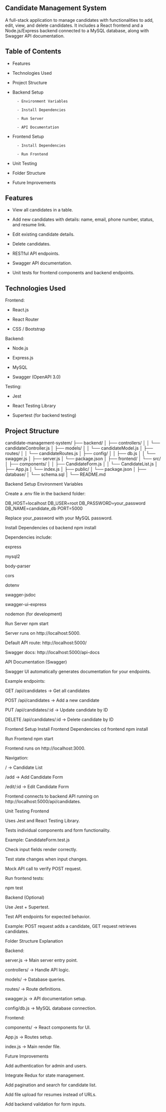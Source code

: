 ## **Candidate Management System**

A full-stack application to manage candidates with functionalities to add, edit, view, and delete candidates. It includes a React frontend and a Node.js/Express backend connected to a MySQL database, along with Swagger API documentation.

## Table of Contents

- Features

- Technologies Used

- Project Structure

- Backend Setup

        - Environment Variables
        
        - Install Dependencies
        
        - Run Server
        
        - API Documentation

- Frontend Setup

        - Install Dependencies
        
        - Run Frontend

- Unit Testing

- Folder Structure

- Future Improvements

## **Features**


- View all candidates in a table.

- Add new candidates with details: name, email, phone number, status, and resume link.

- Edit existing candidate details.

- Delete candidates.

- RESTful API endpoints.

- Swagger API documentation.

- Unit tests for frontend components and backend endpoints.

## **Technologies Used**

Frontend:

- React.js

- React Router

- CSS / Bootstrap

Backend:

- Node.js

- Express.js

- MySQL

- Swagger (OpenAPI 3.0)

Testing:

- Jest

- React Testing Library

- Supertest (for backend testing)

## Project Structure



candidate-management-system/
├── backend/
│ ├── controllers/
│ │ └── candidateController.js
│ ├── models/
│ │ └── candidateModel.js
│ ├── routes/
│ │ └── candidateRoutes.js
│ ├── config/
│ │ ├── db.js
│ │ └── swagger.js
│ ├── server.js
│ └── package.json
│
├── frontend/
│ └── src/
│ ├── components/
│ │ ├── CandidateForm.js
│ │ └── CandidateList.js
│ ├── App.js
│ └── index.js
│ ├── public/
│ └── package.json
│
├── database/
│ └── schema.sql
│
└── README.md



Backend Setup
Environment Variables

Create a .env file in the backend folder:

DB_HOST=localhost
DB_USER=root
DB_PASSWORD=your_password
DB_NAME=candidate_db
PORT=5000


Replace your_password with your MySQL password.

Install Dependencies
cd backend
npm install


Dependencies include:

express

mysql2

body-parser

cors

dotenv

swagger-jsdoc

swagger-ui-express

nodemon (for development)

Run Server
npm start


Server runs on http://localhost:5000.

Default API route: http://localhost:5000/

Swagger docs: http://localhost:5000/api-docs

API Documentation (Swagger)

Swagger UI automatically generates documentation for your endpoints.

Example endpoints:

GET /api/candidates → Get all candidates

POST /api/candidates → Add a new candidate

PUT /api/candidates/:id → Update candidate by ID

DELETE /api/candidates/:id → Delete candidate by ID

Frontend Setup
Install Frontend Dependencies
cd frontend
npm install

Run Frontend
npm start


Frontend runs on http://localhost:3000.

Navigation:

/ → Candidate List

/add → Add Candidate Form

/edit/:id → Edit Candidate Form

Frontend connects to backend API running on http://localhost:5000/api/candidates.

Unit Testing
Frontend

Uses Jest and React Testing Library.

Tests individual components and form functionality.

Example: CandidateForm.test.js

Check input fields render correctly.

Test state changes when input changes.

Mock API call to verify POST request.

Run frontend tests:

npm test

Backend (Optional)

Use Jest + Supertest.

Test API endpoints for expected behavior.

Example: POST request adds a candidate, GET request retrieves candidates.

Folder Structure Explanation

Backend:

server.js → Main server entry point.

controllers/ → Handle API logic.

models/ → Database queries.

routes/ → Route definitions.

swagger.js → API documentation setup.

config/db.js → MySQL database connection.

Frontend:

components/ → React components for UI.

App.js → Routes setup.

index.js → Main render file.

Future Improvements

Add authentication for admin and users.

Integrate Redux for state management.

Add pagination and search for candidate list.

Add file upload for resumes instead of URLs.

Add backend validation for form inputs.
